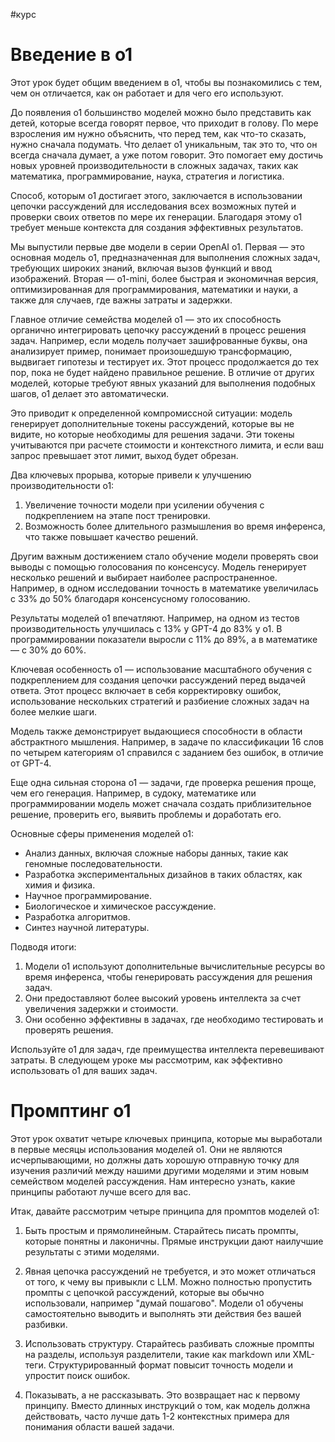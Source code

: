 #курс
# Введение в o1

Этот урок будет общим введением в o1, чтобы вы познакомились с тем, чем он отличается, как он работает и для чего его используют.

До появления o1 большинство моделей можно было представить как детей, которые всегда говорят первое, что приходит в голову. По мере взросления им нужно объяснить, что перед тем, как что-то сказать, нужно сначала подумать. Что делает o1 уникальным, так это то, что он всегда сначала думает, а уже потом говорит. Это помогает ему достичь новых уровней производительности в сложных задачах, таких как математика, программирование, наука, стратегия и логистика.

Способ, которым o1 достигает этого, заключается в использовании цепочки рассуждений для исследования всех возможных путей и проверки своих ответов по мере их генерации. Благодаря этому o1 требует меньше контекста для создания эффективных результатов.

Мы выпустили первые две модели в серии OpenAI o1. Первая — это основная модель o1, предназначенная для выполнения сложных задач, требующих широких знаний, включая вызов функций и ввод изображений. Вторая — o1-mini, более быстрая и экономичная версия, оптимизированная для программирования, математики и науки, а также для случаев, где важны затраты и задержки.

Главное отличие семейства моделей o1 — это их способность органично интегрировать цепочку рассуждений в процесс решения задач. Например, если модель получает зашифрованные буквы, она анализирует пример, понимает произошедшую трансформацию, выдвигает гипотезы и тестирует их. Этот процесс продолжается до тех пор, пока не будет найдено правильное решение. В отличие от других моделей, которые требуют явных указаний для выполнения подобных шагов, o1 делает это автоматически.

Это приводит к определенной компромиссной ситуации: модель генерирует дополнительные токены рассуждений, которые вы не видите, но которые необходимы для решения задачи. Эти токены учитываются при расчете стоимости и контекстного лимита, и если ваш запрос превышает этот лимит, выход будет обрезан.

Два ключевых прорыва, которые привели к улучшению производительности o1:

1. Увеличение точности модели при усилении обучения с подкреплением на этапе пост тренировки.
2. Возможность более длительного размышления во время инференса, что также повышает качество решений.

Другим важным достижением стало обучение модели проверять свои выводы с помощью голосования по консенсусу. Модель генерирует несколько решений и выбирает наиболее распространенное. Например, в одном исследовании точность в математике увеличилась с 33% до 50% благодаря консенсусному голосованию.

Результаты моделей o1 впечатляют. Например, на одном из тестов производительность улучшилась с 13% у GPT-4 до 83% у o1. В программировании показатели выросли с 11% до 89%, а в математике — с 30% до 60%.

Ключевая особенность o1 — использование масштабного обучения с подкреплением для создания цепочки рассуждений перед выдачей ответа. Этот процесс включает в себя корректировку ошибок, использование нескольких стратегий и разбиение сложных задач на более мелкие шаги.

Модель также демонстрирует выдающиеся способности в области абстрактного мышления. Например, в задаче по классификации 16 слов по четырем категориям o1 справился с заданием без ошибок, в отличие от GPT-4.

Еще одна сильная сторона o1 — задачи, где проверка решения проще, чем его генерация. Например, в судоку, математике или программировании модель может сначала создать приблизительное решение, проверить его, выявить проблемы и доработать его.

Основные сферы применения моделей o1:

- Анализ данных, включая сложные наборы данных, такие как геномные последовательности.
- Разработка экспериментальных дизайнов в таких областях, как химия и физика.
- Научное программирование.
- Биологическое и химическое рассуждение.
- Разработка алгоритмов.
- Синтез научной литературы.

Подводя итоги:

1. Модели o1 используют дополнительные вычислительные ресурсы во время инференса, чтобы генерировать рассуждения для решения задач.
2. Они предоставляют более высокий уровень интеллекта за счет увеличения задержки и стоимости.
3. Они особенно эффективны в задачах, где необходимо тестировать и проверять решения.

Используйте o1 для задач, где преимущества интеллекта перевешивают затраты. В следующем уроке мы рассмотрим, как эффективно использовать o1 для ваших задач.


# Промптинг o1

Этот урок охватит четыре ключевых принципа, которые мы выработали в первые месяцы использования моделей o1. Они не являются исчерпывающими, но должны дать хорошую отправную точку для изучения различий между нашими другими моделями и этим новым семейством моделей рассуждения. Нам интересно узнать, какие принципы работают лучше всего для вас.

Итак, давайте рассмотрим четыре принципа для промптов моделей o1:

1. Быть простым и прямолинейным. Старайтесь писать промпты, которые понятны и лаконичны. Прямые инструкции дают наилучшие результаты с этими моделями.
    
2. Явная цепочка рассуждений не требуется, и это может отличаться от того, к чему вы привыкли с LLM. Можно полностью пропустить промпты с цепочкой рассуждений, которые вы обычно использовали, например "думай пошагово". Модели o1 обучены самостоятельно выводить и выполнять эти действия без вашей разбивки.
    
3. Использовать структуру. Старайтесь разбивать сложные промпты на разделы, используя разделители, такие как markdown или XML-теги. Структурированный формат повысит точность модели и упростит поиск ошибок.
    
4. Показывать, а не рассказывать. Это возвращает нас к первому принципу. Вместо длинных инструкций о том, как модель должна действовать, часто лучше дать 1-2 контекстных примера для понимания области вашей задачи.